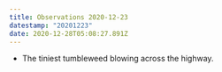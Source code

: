 ```yaml
---
title: Observations 2020-12-23
datestamp: "20201223"
date: 2020-12-28T05:08:27.891Z
---
```

- The tiniest tumbleweed blowing across the highway.
